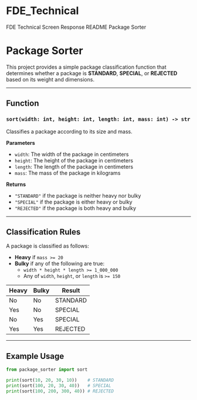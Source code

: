 # FDE_Technical
FDE Technical Screen Response
README
Package Sorter

# Package Sorter

This project provides a simple package classification function that determines whether a package is **STANDARD**, **SPECIAL**, or **REJECTED** based on its weight and dimensions.

---

## Function

### `sort(width: int, height: int, length: int, mass: int) -> str`

Classifies a package according to its size and mass.

**Parameters**
- `width`: The width of the package in centimeters  
- `height`: The height of the package in centimeters  
- `length`: The length of the package in centimeters  
- `mass`: The mass of the package in kilograms  

**Returns**
- `"STANDARD"` if the package is neither heavy nor bulky  
- `"SPECIAL"` if the package is either heavy or bulky  
- `"REJECTED"` if the package is both heavy and bulky  

---

## Classification Rules

A package is classified as follows:

- **Heavy** if `mass >= 20`
- **Bulky** if any of the following are true:
  - `width * height * length >= 1_000_000`
  - Any of `width`, `height`, or `length` is `>= 150`

| Heavy | Bulky | Result     |
|--------|--------|------------|
| No     | No     | STANDARD   |
| Yes    | No     | SPECIAL    |
| No     | Yes    | SPECIAL    |
| Yes    | Yes    | REJECTED   |

---

## Example Usage

```python
from package_sorter import sort

print(sort(10, 20, 30, 10))    # STANDARD
print(sort(100, 20, 30, 40))   # SPECIAL
print(sort(100, 200, 300, 40)) # REJECTED
